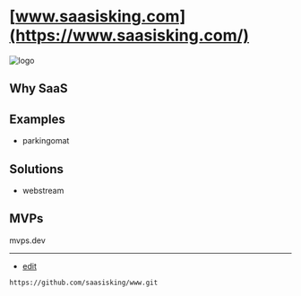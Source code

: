 # [www.saasisking.com](https://www.saasisking.com/)

![logo](https://logo.saasisking.com/1/default.png)

## Why SaaS



## Examples

+ parkingomat 



## Solutions

+ webstream


## MVPs

mvps.dev



---
+ [edit](https://github.com/saasisking/www/edit/main/README.md)

```
https://github.com/saasisking/www.git
```
